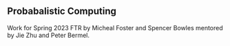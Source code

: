 ## Probabalistic Computing
Work for Spring 2023 FTR by Micheal Foster and Spencer Bowles mentored by Jie Zhu and Peter Bermel.